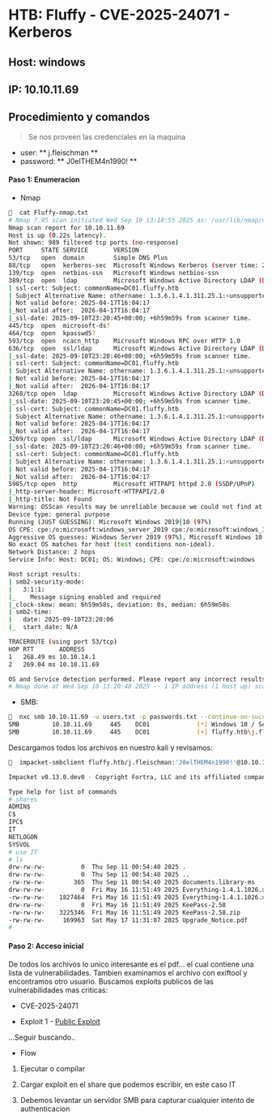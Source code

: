 # HTB: Fluffy - CVE-2025-24071 - Kerberos

## Host: windows
## IP: 10.10.11.69

## Procedimiento y comandos

> Se nos proveen las credenciales en la maquina

* user: ** j.fleischman **
* password: ** J0elTHEM4n1990! **

#### Paso 1: Enumeracion

* Nmap

```bash
  cat Fluffy-nmap.txt 
# Nmap 7.95 scan initiated Wed Sep 10 13:18:55 2025 as: /usr/lib/nmap/nmap -A -oN Fluffy-nmap.txt 10.10.11.69
Nmap scan report for 10.10.11.69
Host is up (0.22s latency).
Not shown: 989 filtered tcp ports (no-response)
PORT     STATE SERVICE       VERSION
53/tcp   open  domain        Simple DNS Plus
88/tcp   open  kerberos-sec  Microsoft Windows Kerberos (server time: 2025-09-10 23:19:15Z)
139/tcp  open  netbios-ssn   Microsoft Windows netbios-ssn
389/tcp  open  ldap          Microsoft Windows Active Directory LDAP (Domain: fluffy.htb0., Site: Default-First-Site-Name)
| ssl-cert: Subject: commonName=DC01.fluffy.htb
| Subject Alternative Name: othername: 1.3.6.1.4.1.311.25.1:<unsupported>, DNS:DC01.fluffy.htb
| Not valid before: 2025-04-17T16:04:17
|_Not valid after:  2026-04-17T16:04:17
|_ssl-date: 2025-09-10T23:20:45+00:00; +6h59m59s from scanner time.
445/tcp  open  microsoft-ds?
464/tcp  open  kpasswd5?
593/tcp  open  ncacn_http    Microsoft Windows RPC over HTTP 1.0
636/tcp  open  ssl/ldap      Microsoft Windows Active Directory LDAP (Domain: fluffy.htb0., Site: Default-First-Site-Name)
|_ssl-date: 2025-09-10T23:20:46+00:00; +6h59m59s from scanner time.
| ssl-cert: Subject: commonName=DC01.fluffy.htb
| Subject Alternative Name: othername: 1.3.6.1.4.1.311.25.1:<unsupported>, DNS:DC01.fluffy.htb
| Not valid before: 2025-04-17T16:04:17
|_Not valid after:  2026-04-17T16:04:17
3268/tcp open  ldap          Microsoft Windows Active Directory LDAP (Domain: fluffy.htb0., Site: Default-First-Site-Name)
|_ssl-date: 2025-09-10T23:20:45+00:00; +6h59m59s from scanner time.
| ssl-cert: Subject: commonName=DC01.fluffy.htb
| Subject Alternative Name: othername: 1.3.6.1.4.1.311.25.1:<unsupported>, DNS:DC01.fluffy.htb
| Not valid before: 2025-04-17T16:04:17
|_Not valid after:  2026-04-17T16:04:17
3269/tcp open  ssl/ldap      Microsoft Windows Active Directory LDAP (Domain: fluffy.htb0., Site: Default-First-Site-Name)
|_ssl-date: 2025-09-10T23:20:46+00:00; +6h59m59s from scanner time.
| ssl-cert: Subject: commonName=DC01.fluffy.htb
| Subject Alternative Name: othername: 1.3.6.1.4.1.311.25.1:<unsupported>, DNS:DC01.fluffy.htb
| Not valid before: 2025-04-17T16:04:17
|_Not valid after:  2026-04-17T16:04:17
5985/tcp open  http          Microsoft HTTPAPI httpd 2.0 (SSDP/UPnP)
|_http-server-header: Microsoft-HTTPAPI/2.0
|_http-title: Not Found
Warning: OSScan results may be unreliable because we could not find at least 1 open and 1 closed port
Device type: general purpose
Running (JUST GUESSING): Microsoft Windows 2019|10 (97%)
OS CPE: cpe:/o:microsoft:windows_server_2019 cpe:/o:microsoft:windows_10
Aggressive OS guesses: Windows Server 2019 (97%), Microsoft Windows 10 1903 - 21H1 (91%)
No exact OS matches for host (test conditions non-ideal).
Network Distance: 2 hops
Service Info: Host: DC01; OS: Windows; CPE: cpe:/o:microsoft:windows

Host script results:
| smb2-security-mode: 
|   3:1:1: 
|_    Message signing enabled and required
|_clock-skew: mean: 6h59m58s, deviation: 0s, median: 6h59m58s
| smb2-time: 
|   date: 2025-09-10T23:20:06
|_  start_date: N/A

TRACEROUTE (using port 53/tcp)
HOP RTT       ADDRESS
1   268.49 ms 10.10.14.1
2   269.04 ms 10.10.11.69

OS and Service detection performed. Please report any incorrect results at https://nmap.org/submit/ .
# Nmap done at Wed Sep 10 13:20:48 2025 -- 1 IP address (1 host up) scanned in 113.25 seconds
```
* SMB:

```bash
  nxc smb 10.10.11.69 -u users.txt -p passwords.txt --continue-on-success
SMB         10.10.11.69     445    DC01             [*] Windows 10 / Server 2019 Build 17763 (name:DC01) (domain:fluffy.htb) (signing:True) (SMBv1:False) 
SMB         10.10.11.69     445    DC01             [+] fluffy.htb\j.fleischman:J0elTHEM4n1990! 
```

Descargamos todos los archivos en nuestro kali y revisamos:

```bash
  impacket-smbclient fluffy.htb/j.fleischman:'J0elTHEM4n1990!'@10.10.11.69 

Impacket v0.13.0.dev0 - Copyright Fortra, LLC and its affiliated companies 

Type help for list of commands
# shares
ADMIN$
C$
IPC$
IT
NETLOGON
SYSVOL
# use IT
# ls
drw-rw-rw-          0  Thu Sep 11 00:54:40 2025 .
drw-rw-rw-          0  Thu Sep 11 00:54:40 2025 ..
-rw-rw-rw-        365  Thu Sep 11 00:54:40 2025 documents.library-ms
drw-rw-rw-          0  Fri May 16 11:51:49 2025 Everything-1.4.1.1026.x64
-rw-rw-rw-    1827464  Fri May 16 11:51:49 2025 Everything-1.4.1.1026.x64.zip
drw-rw-rw-          0  Fri May 16 11:51:49 2025 KeePass-2.58
-rw-rw-rw-    3225346  Fri May 16 11:51:49 2025 KeePass-2.58.zip
-rw-rw-rw-     169963  Sat May 17 11:31:07 2025 Upgrade_Notice.pdf
# 
```

#### Paso 2: Acceso inicial

De todos los archivos lo unico interesante es el pdf... el cual contiene una lista de vulnerabilidades. Tambien examinamos el archivo con exiftool y encontramos otro usuario. 
Buscamos exploits publicos de las vulnerabilidades mas criticas:

* CVE-2025-24071

* Exploit 1 - [Public Exploit](https://github.com/ThemeHackers/CVE-2025-24071/tree/main) 

...Seguir buscando.. 

* Flow

1. Ejecutar o compilar

2. Cargar exploit en el share que podemos escribir, en este caso IT

3. Debemos levantar un servidor SMB para capturar cualquier intento de authenticacion


